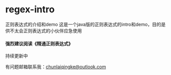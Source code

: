 # regex-intro
正则表达式的介绍和demo
这是一个java版的正则表达式的intro和demo，目的是供不太会正则表达式的小伙伴应急使用
<br><h4>强烈建议阅读《精通正则表达式》</h4>

持续更新中

有问题邮箱联系我：chunlaiqingke@outlook.com
